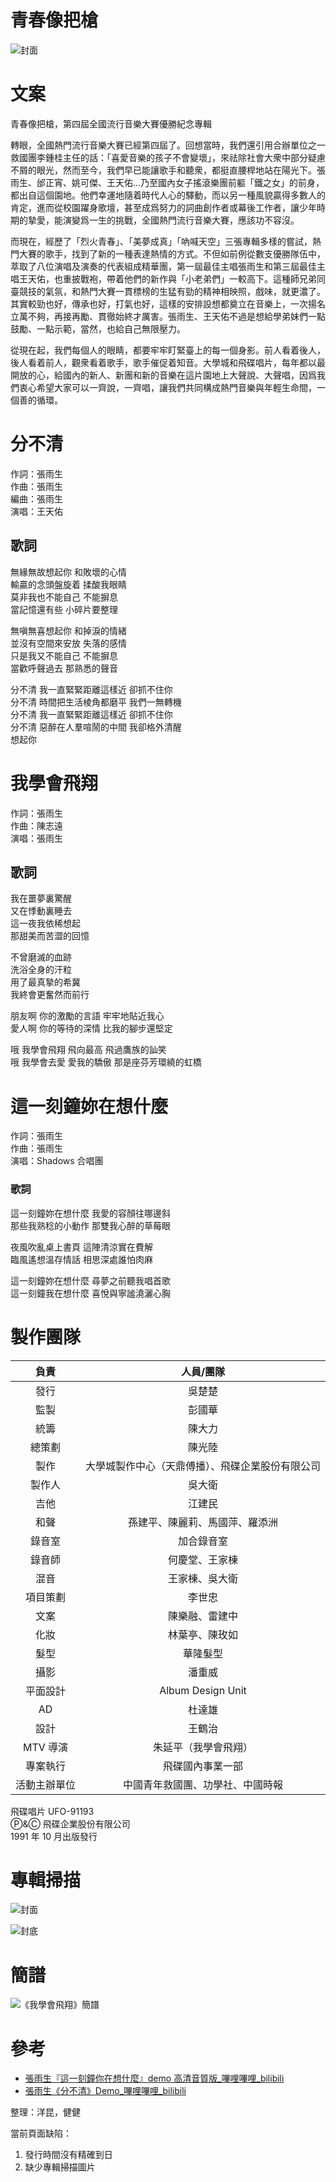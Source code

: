 # 青春像把槍

![封面](./cover.jpg)

# 文案

青春像把槍，第四屆全國流行音樂大賽優勝紀念專輯

轉眼，全國熱門流行音樂大賽已經第四屆了。回想當時，我們還引用合辦單位之一救國團李鍾桂主任的話：「喜愛音樂的孩子不會變壞」，來祛除社會大衆中部分疑慮不屑的眼光，然而至今，我們早已能讓歌手和聽衆，都挺直腰桿地站在陽光下。張雨生、邰正宵、姚可傑、王天佑…乃至國內女子搖滾樂團前軀「鐵之女」的前身，都出自這個園地。他們幸運地隨着時代人心的驛動，而以另一種風貌贏得多數人的肯定，進而從校園躍身歌壇，甚至成爲努力的詞曲創作者或幕後工作者，讓少年時期的摯愛，能演變爲一生的挑戰，全國熱門流行音樂大賽，應該功不容沒。

而現在，經歷了「烈火青春」、「美夢成真」「吶喊天空」三張專輯多樣的嘗試，熱門大賽的歌手，找到了新的一種表達熱情的方式。不但如前例從數支優勝隊伍中，萃取了八位演唱及演奏的代表組成精華團，第一屆最佳主唱張雨生和第三屆最佳主唱王天佑，也重披戰袍，帶着他們的新作與「小老弟們」一較高下。這種師兄弟同臺競技的氣氛，和熱門大賽一貫標榜的生猛有勁的精神相映照，戲味，就更濃了。
其實較勁也好，傳承也好，打氣也好，這樣的安排設想都奠立在音樂上，一次揚名立萬不夠，再接再勵、貫徹始終才厲害。張雨生、王天佑不過是想給學弟妹們一點鼓勵、一點示範，當然，也給自己無限壓力。

從現在起，我們每個人的眼睛，都要牢牢盯緊臺上的每一個身影。前人看着後人，後人看着前人，觀衆看着歌手，歌手催促着知音。大學城和飛碟唱片，每年都以最開放的心，給國內的新人、新團和新的音樂在這片園地上大聲說、大聲唱，因爲我們衷心希望大家可以一齊說，一齊唱，讓我們共同構成熱門音樂與年輕生命間，一個善的循環。

# 分不清

作詞：張雨生  
作曲：張雨生  
編曲：張雨生  
演唱：王天佑

## 歌詞

無緣無故想起你 和敗壞的心情  
輸贏的念頭盤旋着 揉酸我眼睛  
莫非我也不能自己 不能摒息  
當記憶還有些 小碎片要整理

無嗔無喜想起你 和掉淚的情緒  
並沒有空間來安放 失落的感情  
只是我又不能自己 不能摒息  
當歡呼聲過去 那熟悉的聲音

分不清 我一直緊緊距離這樣近 卻抓不住你  
分不清 時間把生活棱角都磨平 我們一無轉機  
分不清 我一直緊緊距離這樣近 卻抓不住你  
分不清 惡醉在人羣喧鬧的中間 我卻格外清醒  
想起你

# 我學會飛翔

作詞：張雨生  
作曲：陳志遠  
演唱：張雨生

## 歌詞

我在噩夢裏驚醒  
又在悸動裏睡去  
這一夜我依稀想起  
那甜美而苦澀的回憶

不曾磨滅的血跡  
洗浴全身的汗粒  
用了最真摯的希冀  
我終會更奮然而前行

朋友啊 你的激勵的言語 牢牢地貼近我心  
愛人啊 你的等待的深情 比我的腳步還堅定

哦 我學會飛翔 飛向最高 飛過鷹族的訕笑  
哦 我學會去愛 愛我的驕傲 那是座芬芳環繞的虹橋

# 這一刻鐘妳在想什麼

作詞：張雨生  
作曲：張雨生  
演唱：Shadows 合唱團

### 歌詞

這一刻鐘妳在想什麼 我愛的容顏往哪邊斜  
那些我熟稔的小動作 那雙我心醉的草莓眼

夜風吹亂桌上書頁 這陣清涼實在費解  
臨風遙想溫存情話 相思深處誰怕肉麻

這一刻鐘妳在想什麼 尋夢之前聽我唱首歌  
這一刻鐘我在想什麼 喜悅與寧謐澆灑心胸

# 製作團隊

|     負責     |                    人員/團隊                     |
| :----------: | :----------------------------------------------: |
|     發行     |                      吳楚楚                      |
|     監製     |                      彭國華                      |
|     統籌     |                      陳大力                      |
|    總策劃    |                      陳光陸                      |
|     製作     | 大學城製作中心（天鼎傅播）、飛碟企業股份有限公司 |
|    製作人    |                      吳大衛                      |
|     吉他     |                      江建民                      |
|     和聲     |          孫建平、陳麗莉、馬國萍、羅添洲          |
|    錄音室    |                    加合錄音室                    |
|    錄音師    |                  何慶堂、王家棟                  |
|     混音     |                  王家棟、吳大衛                  |
|   項目策劃   |                      李世忠                      |
|     文案     |                  陳樂融、雷建中                  |
|     化妝     |                  林葉亭、陳玫如                  |
|     髮型     |                     華隆髮型                     |
|     攝影     |                      潘重威                      |
|   平面設計   |                Album Design Unit                 |
|      AD      |                      杜達雄                      |
|     設計     |                      王鶴治                      |
|   MTV 導演   |               朱延平（我學會飛翔）               |
|   專案執行   |                 飛碟國內事業一部                 |
| 活動主辦單位 |         中國青年救國團、功學社、中國時報         |

飛碟唱片 UFO-91193  
Ⓟ&Ⓒ 飛碟企業股份有限公司  
1991 年 10 月出版發行

# 專輯掃描

![封面](./cover.jpg)

![封底](./back-cover.jpg)

# 簡譜

![《我學會飛翔》簡譜](./notations/wxhfx.png)

# 參考

-   [張雨生『這一刻鐘你在想什麼』demo 高清音質版\_嗶哩嗶哩\_bilibili](https://www.bilibili.com/video/BV1aU4y117U4/)
-   [張雨生《分不清》Demo\_嗶哩嗶哩\_bilibili](https://www.bilibili.com/video/BV1as411N7Nm/)

整理：洋昆，健健

當前頁面缺陷：

1. 發行時間沒有精確到日
2. 缺少專輯掃描圖片
